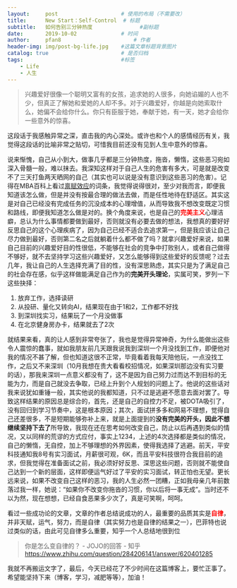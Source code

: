 ```yaml
---
layout:     post   				    # 使用的布局（不需要改）
title:      New Start：Self-Control	# 标题 
subtitle:   如何告别三分钟热度				#副标题
date:       2019-10-02   			# 时间
author:     pfan8 						# 作者
header-img: img/post-bg-life.jpg 	#这篇文章标题背景图片
catalog: true 						# 是否归档
tags:								#标签
    - Life
    - 人生
---
```


> 兴趣爱好很像一个聪明又富有的女孩，追求她的人很多，向她谄媚的人也不少，但真正了解她和爱她的人却不多。对于兴趣爱好，你越是向她索取什么，她偏不会给你什么。你只有臣服于她，奉献于她，有一天，她才会给你一些意外的惊喜。

这段话于我感触异常之深，直击我的内心深处。或许也和个人的感情经历有关，我觉得这段话的比喻非常之贴切，可惜我目前还没有见到人生中意外的惊喜。

说来惭愧，自己从小到大，做事几乎都是三分钟热度，拖沓，懒惰，这些恶习宛如深入骨髓一般，难以抹去。我深知这样对于自己人生的危害有多大，可是就是改变不了三天打鱼两天晒网的自己（其实也可以说是没有意识到这些恶习的危害）。记得在MBA百科上看过[禀赋效应](https://wiki.mbalib.com/wiki/%E7%A6%80%E8%B5%8B%E6%95%88%E5%BA%94)的词条，我觉得说得很对，至少对我而言，即便我知道该怎么做，但是并没有按最合理的做法去做，而是任性地待在舒适区。其实这是对自己已经没有完成任务的沉没成本的心理增值，从而导致我不想改变既定习惯和路线，即便我知道怎么做是对的。换个角度来说，也是自己的<font color='red'><b>完美主义</b></font>心理洁癖，总认为什么事情都要做到最好，否则就没有必要去做的想法，我想真的要好好反思自己的这个心理疾病了，因为自己已经不适合去追求第一，但是我应该让自己尽力做到最好，否则第二名之后就躺着什么都不做了吗？就拿兴趣爱好来说，如果自己目前的兴趣爱好目的性很低，不能够在社会的竞争中打败别人，或者自己做得不够好，就不去坚持学习这些兴趣爱好，又怎么能够得到这些爱好的反馈呢？过去几年，我让自己的人生选择充满了目的性，没有深思熟虑，其实只是为了满足自己的社会存在感，似乎这样做能满足自己作为的<b>完美开头理论</b>，实属可笑，罗列一下这些抉择：
1. 放弃工作，选择读研
2. 从投研、量化又转向AI，结果现在由于1和2，工作都不好找
3. 到深圳找实习，结果玩了一个月没做事
4. 在北京健身房办卡，结果就去了2次

就结果来看，真的让人感到非常夸张了，我也是觉得异常神奇，为什么能做出这些令人震惊的蠢事，就如我朋友前几天跟我说我到深圳一个月没找到工作，即便他对我的情况不甚了解，但也知道这很不正常，毕竟看着我每天陪他玩，一点没找工作，之后又不来深圳（10月我想在贵大看看校招情况，如果深圳那边没有实习要的话），那我来深圳一点意义都没有了，这不是因为自己努力过而达不到目标的无能为力，而是自己就没去争取，已经上升到个人规划的问题上了。他说的这些话对我来说犹如重锤一般，其实他说的我都知道，只不过是逃避不愿意去面对罢了。导致这样结果的原因总是综合的，首先，还是自己的自控力不足，被DOTA吸引了，没有回归到学习节奏中，这是根本原因；其次，面试拼多多和网易不理想，觉得自己还差很多，不是短期能够弥补上来，就是上面提到的**没有完美的开头，因此不想继续坚持下去了**所导致，我现在还在思考如何改变自己，防止以后再遇到类似的情况，又以同样的荒谬的方式应付，事实上1234，上述的4次选择都是类似的情况，自己的懒惰，无自控，加上不够理想的外界因素，使得我选择了逃避。前天，平安科技通知我8号有实习面试，月薪很可观，6K，而且平安科技很符合我目前的追求，但我觉得在准备面试之前，我必须好好反思、深思这些问题，否则就不能使自己达到一个新的层面，这样即便运气好过了平安的实习面试，转正怕也无望。更长远来说，如果不改变自己这样的恶习，我的人生必然一团糟，正如我母亲几年前数落过我一样，她说：“如果你不改变你拖沓的习惯，你以后将一事无成”。当时还不以为然，现在想想，已经自食恶果多少次了，真是可笑啊，呵呵。

看过一些成功论的文章，文章的作者总结说成功的人，最重要的品质其实是<font color='red'><b>自律</b></font>，并非天赋，运气，努力，而是自律（其实努力也是自律的结果之一），巴菲特也说过类似的话，由此可见自律多么重要，知乎一个人总结地很到位

> 你是怎么变自律的？ - JOJO的回答 - 知乎
https://www.zhihu.com/question/284206141/answer/620401285

我就不再搬运文字了，最后，今天已经花了不少时间在这篇博客上，要忙正事了。希望能坚持下来（博客，学习，减肥等等），加油！

